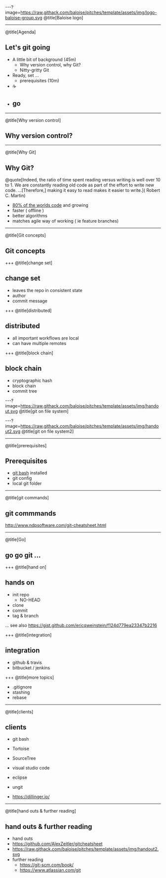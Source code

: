 ---?image=https://raw.githack.com/baloise/pitches/template/assets/img/logo-baloise-group.svg
@title[Baloise logo]

---
@title[Agenda]
## Let's git going

- A little bit of background (45m)
  -  Why version control, why Git?
  -  Nitty-gritty Git 
- Ready, set ...
  - prerequisites (10m)
- ☕
- go
  - 
 
---
@title[Why version control]
## Why version control?
 
---
@title[Why Git]
## Why Git?

@quote[Indeed, the ratio of time spent reading versus writing is well over 10 to 1. We are constantly reading old code as part of the effort to write new code. ...[Therefore,] making it easy to read makes it easier to write.](
Robert C. Martin)

- [80% of the worlds code](https://www.openhub.net/repositories/compare) and growing
- faster ( offline )
- better algorithms
- matches agile way of working ( ie feature branches)

---
@title[Git concepts]
## Git concepts

+++
@title[change set]
## change set

- leaves the repo in consistent state
- author
- commit message

+++
@title[distributed]
## distributed

- all important workflows are local
- can have multiple remotes


+++
@title[block chain]
## block chain

- cryptographic hash
- block chain
- commit tree
 
---?image=https://raw.githack.com/baloise/pitches/template/assets/img/handout.svg
@title[git on file system]

---?image=https://raw.githack.com/baloise/pitches/template/assets/img/handout2.svg
@title[git on file system2]

---
@title[prerequisites]
## Prerequisites

- [git bash](https://git-scm.com/downloads) installed
- git config
- local git folder  

---
@title[git commands]
## git commmands

http://www.ndpsoftware.com/git-cheatsheet.html

---
@title[Go]
## go go git ...

+++
@title[hand on]
## hands on

- init repo
  - NO-HEAD
- clone
- commit
- tag & branch

... 
see also https://gist.github.com/ericqweinstein/f124d779ea23347b2216


+++
@title[integration]
## integration

- github & travis
- bitbucket / jenkins


+++
@title[more topics]

- .gitignore
- stashing
- rebase

---
@title[clients]
## clients

- git bash
- Tortoise
- SourceTree
- visual studio code
- eclipse
- ungit

- https://dillinger.io/

---
@title[hand outs & further reading]
## hand outs & further reading

-  hand outs
  - https://github.com/AlexZeitler/gitcheatsheet
  - https://raw.githack.com/baloise/pitches/template/assets/img/handout2.svg
- further reading
  - https://git-scm.com/book/
  - https://www.atlassian.com/git
